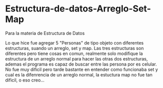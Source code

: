 # Estructura-de-datos-Arreglo-Set-Map
Para la materia de Estructura de Datos

Lo que hice fue agregar 5 "Personas" de tipo objeto con diferentes estructuras, suando un arreglo, set y map.
Las tres estructuras son diferentes pero tiene cosas en comun, realmente solo modifique la estructura de un arreglo normal
para hacer las otras dos estructuras, ademas el programa es capaz de buscar entre las persona por es celular.
No fue muy dificil pero tarde bastante en entender como funcionaba set y cual es la difenrencia de un arreglo normal, la estuctura map no fue tan dificil, o eso creo...
